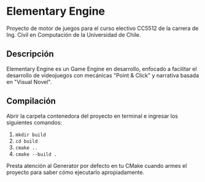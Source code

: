 # Elementary Engine
 Proyecto de motor de juegos para el curso electivo CC5512 de la carrera de Ing. Civil en Computación de la Universidad de Chile.

## Descripción
Elementary Engine es un Game Engine en desarrollo, enfocado a facilitar el desarrollo de videojuegos con mecánicas "Point & Click" y narrativa basada en "Visual Novel".

## Compilación
Abrir la carpeta contenedora del proyecto en terminal e ingresar los siguientes comandos:
1. `mkdir build`
2. `cd build`
3. `cmake ..`
4. `cmake --build .`

Presta atención al Generator por defecto en tu CMake cuando armes el proyecto para saber cómo ejecutarlo apropiadamente.